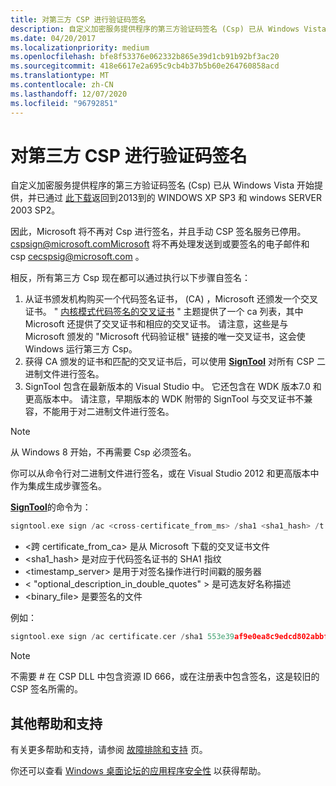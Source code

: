```yaml
---
title: 对第三方 CSP 进行验证码签名
description: 自定义加密服务提供程序的第三方验证码签名 (Csp) 已从 Windows Vista 开始提供，并已通过此下载返回到2013到的 Windows XP SP3 和 Windows Server 2003 SP2。
ms.date: 04/20/2017
ms.localizationpriority: medium
ms.openlocfilehash: bfe8f53376e062332b865e39d1cb91b92bf3ac20
ms.sourcegitcommit: 418e6617e2a695c9cb4b37b5b60e264760858acd
ms.translationtype: MT
ms.contentlocale: zh-CN
ms.lasthandoff: 12/07/2020
ms.locfileid: "96792851"
---
```

# <a name="authenticode-signing-of-third-party-csps"></a>对第三方 CSP 进行验证码签名

自定义加密服务提供程序的第三方验证码签名 (Csp) 已从 Windows Vista 开始提供，并已通过 [此下载](https://support.microsoft.com/help/2836198)返回到2013到的 WINDOWS XP SP3 和 windows SERVER 2003 SP2。

因此，Microsoft 将不再对 Csp 进行签名，并且手动 CSP 签名服务已停用。 cspsign@microsoft.comMicrosoft 将不再处理发送到或要签名的电子邮件和 csp cecspsig@microsoft.com 。

相反，所有第三方 Csp 现在都可以通过执行以下步骤自签名：

1. 从证书颁发机构购买一个代码签名证书， (CA) ，Microsoft 还颁发一个交叉证书。 " [内核模式代码签名的交叉证书](cross-certificates-for-kernel-mode-code-signing.md) " 主题提供了一个 ca 列表，其中 Microsoft 还提供了交叉证书和相应的交叉证书。 请注意，这些是与 Microsoft 颁发的 "Microsoft 代码验证根" 链接的唯一交叉证书，这会使 Windows 运行第三方 Csp。
2. 获得 CA 颁发的证书和匹配的交叉证书后，可以使用 [**SignTool**](../devtest/signtool.md) 对所有 CSP 二进制文件进行签名。
3. SignTool 包含在最新版本的 Visual Studio 中。 它还包含在 WDK 版本7.0 和更高版本中。 请注意，早期版本的 WDK 附带的 SignTool 与交叉证书不兼容，不能用于对二进制文件进行签名。

>[!NOTE]
>从 Windows 8 开始，不再需要 Csp 必须签名。

你可以从命令行对二进制文件进行签名，或在 Visual Studio 2012 和更高版本中作为集成生成步骤签名。

[**SignTool**](../devtest/signtool.md)的命令为：

```cpp
signtool.exe sign /ac <cross-certificate_from_ms> /sha1 <sha1_hash> /t <timestamp_server> /d <”optional_description_in_double_quotes”> <binary_file.ext>
```

- <跨 certificate_from_ca> 是从 Microsoft 下载的交叉证书文件
- <sha1_hash> 是对应于代码签名证书的 SHA1 指纹
- <timestamp_server> 是用于对签名操作进行时间戳的服务器
- < "optional_description_in_double_quotes" > 是可选友好名称描述
- <binary_file> 是要签名的文件

例如：

```cpp
signtool.exe sign /ac certificate.cer /sha1 553e39af9e0ea8c9edcd802abbf103166f81fa50 /t "http://timestamp.digicert.com" /d "My Cryptographic Service Provider" csp.dll
```

>[!NOTE]
>不需要 \# 在 CSP DLL 中包含资源 ID 666，或在注册表中包含签名，这是较旧的 CSP 签名所需的。

## <a name="additional-help-and-support"></a>其他帮助和支持

有关更多帮助和支持，请参阅 [故障排除和支持](https://msdn.microsoft.com/hh361695) 页。

你还可以查看 [Windows 桌面论坛的应用程序安全性](https://social.msdn.microsoft.com/Forums/home?forum=windowssecurity) 以获得帮助。
